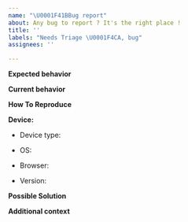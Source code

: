 ```yaml
---
name: "\U0001F41BBug report"
about: Any bug to report ? It's the right place !
title: ''
labels: "Needs Triage \U0001F4CA, bug"
assignees: ''

---
```


**Expected behavior**
<!-- A clear and concise description of what you expected to happen. -->

**Current behavior**
<!-- A clear and concise description of the wrong behavior. What the bug is ? -->

**How To Reproduce**
<!-- Include here step to reproduce (go to, click on, scroll to, see error) -->

**Device:**
- Device type: 
<!-- [e.g. computer, tablet, fablet, smartphone, chromebook] -->
 - OS: 
<!-- [e.g. iOS, Android KitKat, w10, linux mint] -->
 - Browser:
<!--  [e.g. chrome, safari] -->
 - Version:
<!-- [e.g. 22] -->

**Possible Solution**
<!--- If you have suggestions on a fix for the bug, don't hesitate, include them here ! -->

**Additional context**
<!-- Please, add any other context about the problem here which can be useful to resolve the issue here. For exemple a needed configuration. If applicable, add screenshots to help explain your problem. -->
